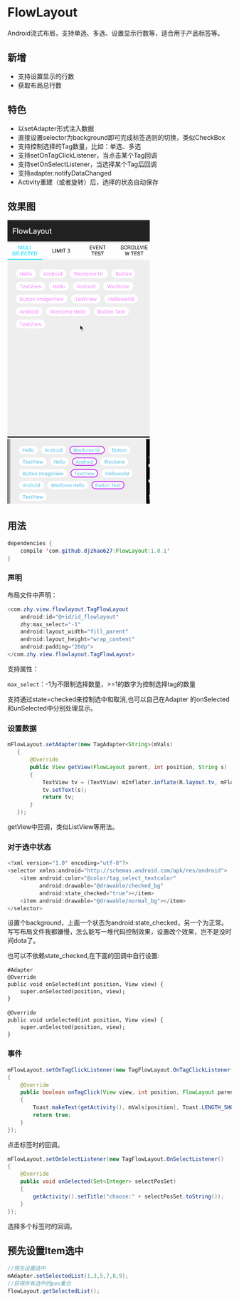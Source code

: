 
# FlowLayout
Android流式布局，支持单选、多选、设置显示行数等，适合用于产品标签等。

## 新增
* 支持设置显示的行数
* 获取布局总行数

## 特色
* 以setAdapter形式注入数据
* 直接设置selector为background即可完成标签选则的切换，类似CheckBox
* 支持控制选择的Tag数量，比如：单选、多选
* 支持setOnTagClickListener，当点击某个Tag回调
* 支持setOnSelectListener，当选择某个Tag后回调
* 支持adapter.notifyDataChanged
* Activity重建（或者旋转）后，选择的状态自动保存

## 效果图

<img src="flowlayout_03.gif" width="320px"/>

<img src="sc.png" width="320px"/>

## 用法

``` java
dependencies {
    compile 'com.github.djzhao627:FlowLayout:1.0.1'
}
```

### 声明
布局文件中声明：

```java
<com.zhy.view.flowlayout.TagFlowLayout
    android:id="@+id/id_flowlayout"
    zhy:max_select="-1"
    android:layout_width="fill_parent"
    android:layout_height="wrap_content"
    android:padding="20dp">
</com.zhy.view.flowlayout.TagFlowLayout>
```

支持属性：

`max_select`：-1为不限制选择数量，>=1的数字为控制选择tag的数量

支持通过state=checked来控制选中和取消,也可以自己在Adapter
的onSelected和unSelected中分别处理显示。

### 设置数据

```java
mFlowLayout.setAdapter(new TagAdapter<String>(mVals)
   {
       @Override
       public View getView(FlowLayout parent, int position, String s)
       {
           TextView tv = (TextView) mInflater.inflate(R.layout.tv, mFlowLayout, false);
           tv.setText(s);
           return tv;
       }
   });
```


getView中回调，类似ListView等用法。

### 对于选中状态

```java
<?xml version="1.0" encoding="utf-8"?>
<selector xmlns:android="http://schemas.android.com/apk/res/android">
    <item android:color="@color/tag_select_textcolor"
          android:drawable="@drawable/checked_bg"
          android:state_checked="true"></item>
    <item android:drawable="@drawable/normal_bg"></item>
</selector>

```

设置个background，上面一个状态为android:state_checked，另一个为正常。写写布局文件我都嫌慢，怎么能写一堆代码控制效果，设置改个效果，岂不是没时间dota了。


也可以不依赖state_checked,在下面的回调中自行设置:

```
#Adapter
@Override
public void onSelected(int position, View view) {
    super.onSelected(position, view);
}

@Override
public void unSelected(int position, View view) {
    super.unSelected(position, view);
}
```


### 事件

```java
mFlowLayout.setOnTagClickListener(new TagFlowLayout.OnTagClickListener()
{
    @Override
    public boolean onTagClick(View view, int position, FlowLayout parent)
    {
        Toast.makeText(getActivity(), mVals[position], Toast.LENGTH_SHORT).show();
        return true;
    }
});
```

点击标签时的回调。

```java
mFlowLayout.setOnSelectListener(new TagFlowLayout.OnSelectListener()
{
    @Override
    public void onSelected(Set<Integer> selectPosSet)
    {
        getActivity().setTitle("choose:" + selectPosSet.toString());
    }
});
```
选择多个标签时的回调。

## 预先设置Item选中

```java
//预先设置选中
mAdapter.setSelectedList(1,3,5,7,8,9);
//获得所有选中的pos集合
flowLayout.getSelectedList();
```



